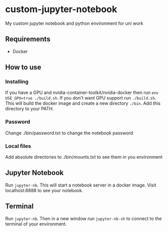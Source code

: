 # custom-jupyter-notebook
My custom jupyter notebook and python environment for uni work
## Requirements
- Docker
## How to use
### Installing
If you have a GPU and nvidia-container-toolkit/nvidia-docker then run `env USE_GPU=true ./build.sh`. If you don't want GPU support run `./build.sh`. This will build the docker image and create a new directory `./bin`. Add this directory to your PATH.
### Password
Change ./bin/password.txt to change the notebook password
### Local files
Add absolute directories to ./bin/mounts.txt to see them in you environment
## Jupyter Notebook
Run `jupyter-nb`. This will start a notebook server in a docker image. Visit localhost:8888 to see your notebook.
## Terminal
Run `jupyter-nb`. Then in a new window run `jupyter-nb-sh` to connect to the terminal of your environment.